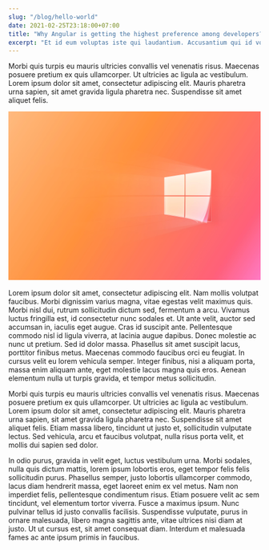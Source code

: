 ```yaml
---
slug: "/blog/hello-world"
date: 2021-02-25T23:18:00+07:00
title: "Why Angular is getting the highest preference among developers?"
excerpt: "Et id eum voluptas iste qui laudantium. Accusantium qui id voluptatem voluptas officia tempore ipsam deleniti rem. Est est occaecati voluptatem exercitationem ex possimus quo minima. Sit architecto est harum aut nemo perferendis reiciendis odio."
--- 
```

Morbi quis turpis eu mauris ultricies convallis vel venenatis risus. Maecenas posuere pretium ex quis ullamcorper. Ut ultricies ac ligula ac vestibulum. Lorem ipsum dolor sit amet, consectetur adipiscing elit. Mauris pharetra urna sapien, sit amet gravida ligula pharetra nec. Suspendisse sit amet aliquet felis.

![Sample image](./windows.jpg)

Lorem ipsum dolor sit amet, consectetur adipiscing elit. Nam mollis volutpat faucibus. Morbi dignissim varius magna, vitae egestas velit maximus quis. Morbi nisl dui, rutrum sollicitudin dictum sed, fermentum a arcu. Vivamus luctus fringilla est, id consectetur nunc sodales et. Ut ante velit, auctor sed accumsan in, iaculis eget augue. Cras id suscipit ante. Pellentesque commodo nisl id ligula viverra, at lacinia augue dapibus. Donec molestie ac nunc ut pretium. Sed id dolor massa. Phasellus sit amet suscipit lacus, porttitor finibus metus. Maecenas commodo faucibus orci eu feugiat. In cursus velit eu lorem vehicula semper. Integer finibus, nisi a aliquam porta, massa enim aliquam ante, eget molestie lacus magna quis eros. Aenean elementum nulla ut turpis gravida, et tempor metus sollicitudin.

Morbi quis turpis eu mauris ultricies convallis vel venenatis risus. Maecenas posuere pretium ex quis ullamcorper. Ut ultricies ac ligula ac vestibulum. Lorem ipsum dolor sit amet, consectetur adipiscing elit. Mauris pharetra urna sapien, sit amet gravida ligula pharetra nec. Suspendisse sit amet aliquet felis. Etiam massa libero, tincidunt ut justo et, sollicitudin vulputate lectus. Sed vehicula, arcu et faucibus volutpat, nulla risus porta velit, et mollis dui sapien sed dolor.

In odio purus, gravida in velit eget, luctus vestibulum urna. Morbi sodales, nulla quis dictum mattis, lorem ipsum lobortis eros, eget tempor felis felis sollicitudin purus. Phasellus semper, justo lobortis ullamcorper commodo, lacus diam hendrerit massa, eget laoreet enim ex vel metus. Nam non imperdiet felis, pellentesque condimentum risus. Etiam posuere velit ac sem tincidunt, vel elementum tortor viverra. Fusce a maximus ipsum. Nunc pulvinar tellus id justo convallis facilisis. Suspendisse vulputate, purus in ornare malesuada, libero magna sagittis ante, vitae ultrices nisi diam at justo. Ut ut cursus est, sit amet consequat diam. Interdum et malesuada fames ac ante ipsum primis in faucibus.